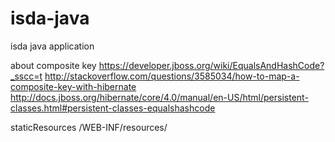 isda-java
=========

isda java application

about composite key
https://developer.jboss.org/wiki/EqualsAndHashCode?_sscc=t
http://stackoverflow.com/questions/3585034/how-to-map-a-composite-key-with-hibernate
http://docs.jboss.org/hibernate/core/4.0/manual/en-US/html/persistent-classes.html#persistent-classes-equalshashcode

<bean class="org.springframework.web.servlet.handler.SimpleUrlHandlerMapping">
    <property name="alwaysUseFullPath" value="true"/>
    <property name="mappings">
        <props>
            <prop key="/static/**">staticResources</prop>
        </props>
    </property>
</bean>

<bean id="staticResources" class="org.springframework.web.servlet.resource.ResourceHttpRequestHandler">
    <property name="locations">
        <list>
            <value>/WEB-INF/resources/</value>
        </list>
    </property>
</bean>